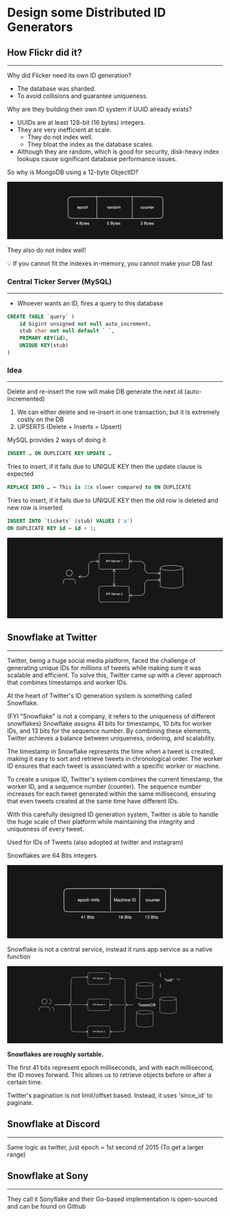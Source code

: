 # Design some Distributed ID Generators

## How Flickr did it?

---

Why did Flicker need its own ID generation?

- The database was sharded.
- To avoid collisions and guarantee uniqueness.

Why are they building their own ID system if UUID already exists?

- UUIDs are at least 128-bit (16 bytes) integers.
- They are very inefficient at scale.
  - They do not index well.
  - They bloat the index as the database scales.
- Although they are random, which is good for security, disk-heavy index lookups cause significant database performance issues.

So why is MongoDB using a 12-byte ObjectID?

![ID distribution demonstration](../../Images/Design%20a%20Distributed%20ID%20Generators/didg-1.png)

They also do not index well!

<aside>
💡 If you cannot fit the indexes in-memory, you cannot make your DB fast

</aside>

### **Central Ticker Server (MySQL)**

---

- Whoever wants an ID, fires a query to this database

```sql
CREATE TABLE `query` (
	id bigint unsigned not null auto_increment,
	stub char not null default ` `,
	PRIMARY KEY(id),
	UNIQUE KEY(stub)
)
```

### Idea

---

Delete and re-insert the row will make DB generate the next id (auto-incremented)

1. We can either delete and re-insert in one transaction, but it is extremely costly on the DB
2. UPSERTS (Delete + Inserts = Upsert)

MySQL provides 2 ways of doing it

```sql
INSERT … ON DUPLICATE KEY UPDATE …
```

Tries to insert, if it fails due to UNIQUE KEY then the update clause is expected

```sql
REPLACE INTO … ← This is 32x slower compared to ON DUPLICATE
```

Tries to insert, if it fails due to UNIQUE KEY then the old row is deleted and new row is inserted

```sql
INSERT INTO `tickets` (stub) VALUES ('a')
ON DUPLICATE KEY id = id + 1;
```

![ID distribution demonstration](../../Images/Design%20a%20Distributed%20ID%20Generators/didg-2.png)

## Snowflake at Twitter

---

Twitter, being a huge social media platform, faced the challenge of generating unique IDs for millions of tweets while making sure it was scalable and efficient. To solve this, Twitter came up with a clever approach that combines timestamps and worker IDs.

At the heart of Twitter's ID generation system is something called Snowflake.

(FYI "Snowflake" is not a company, it refers to the uniqueness of different snowflakes) Snowflake assigns 41 bits for timestamps, 10 bits for worker IDs, and 13 bits for the sequence number. By combining these elements, Twitter achieves a balance between uniqueness, ordering, and scalability.

The timestamp in Snowflake represents the time when a tweet is created, making it easy to sort and retrieve tweets in chronological order. The worker ID ensures that each tweet is associated with a specific worker or machine.

To create a unique ID, Twitter's system combines the current timestamp, the worker ID, and a sequence number (counter). The sequence number increases for each tweet generated within the same millisecond, ensuring that even tweets created at the same time have different IDs.

With this carefully designed ID generation system, Twitter is able to handle the huge scale of their platform while maintaining the integrity and uniqueness of every tweet.

Used for IDs of Tweets (also adopted at twitter and instagram)

Snowflakes are 64 Bits integers

![ID distribution demonstration](../../Images/Design%20a%20Distributed%20ID%20Generators/didg-4.png)

Snowflake is not a central service, instead it runs app service as a native function

![ID distribution demonstration](../../Images/Design%20a%20Distributed%20ID%20Generators/didg-5.png)

**Snowflakes are roughly sortable.**

The first 41 bits represent epoch milliseconds, and with each millisecond, the ID moves forward. This allows us to retrieve objects before or after a certain time.

Twitter's pagination is not limit/offset based. Instead, it uses 'since_id' to paginate.

## Snowflake at Discord

---

Same logic as twitter, just epoch = 1st second of 2015 (To get a larger range)

## Snowflake at Sony

---

They call it Sonyflake and their Go-based implementation is open-sourced and can be found on Github
